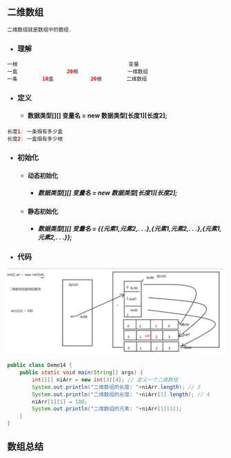 ## 二维数组

```java
二维数组就是数组中的数组.
```

* ### 理解

```java
一根                                    变量
一盒                20根                一维数组
一条        10盒            20根        二维数组
```

* ### 定义

  * #### 数据类型\[\]\[\] 变量名 = new 数据类型\[长度1\]\[长度2\];

```java
长度1: 一条烟有多少盒
长度2: 一盒烟有多少根
```

* ### 初始化

  * #### 动态初始化

    * ##### 数据类型\[\]\[\] 变量名 = new 数据类型\[长度1\]\[长度2\];
  * #### 静态初始化

    * ##### 数据类型\[\]\[\] 变量名 = {{元素1,元素2,. . .},{元素1,元素2,. . .},{元素1,元素2,. . .}};
* ### 代码

![](/assets/二维数组.png)

```java
public class Demo14 {
    public static void main(String[] args) {
        int[][] niArr = new int[3][4]; // 定义一个二维数组
        System.out.println("二维数组的长度: "+niArr.length); // 3
        System.out.println("二维数组的长度: "+niArr[1].length); // 4
        niArr[1][1] = 100;
        System.out.println("二维数组的元素: "+niArr[1][1]);
    }
}
```

## 数组总结



